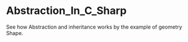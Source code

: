 # Abstraction_In_C_Sharp
See how Abstraction and inheritance works by the example of geometry Shape.
